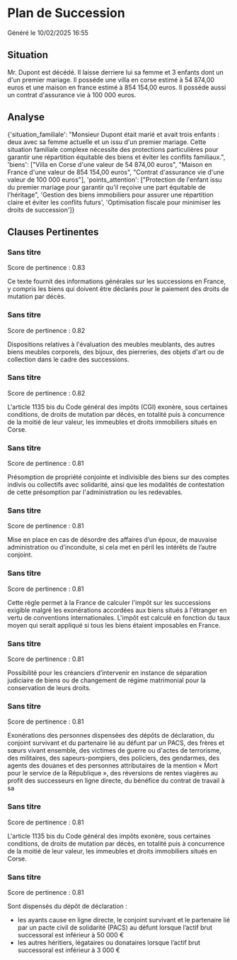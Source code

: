 # Plan de Succession
Généré le 10/02/2025 16:55

## Situation
Mr. Dupont est décédé. Il laisse derriere lui sa femme et 3 enfants dont un d'un premier mariage. 
Il posséde une villa en corse estimé à 54 874,00 euros et une maison en france estimé à 854 154,00 euros. 
Il posséde aussi un contrat d'assurance vie à 100 000 euros.

## Analyse
{'situation_familiale': "Monsieur Dupont était marié et avait trois enfants : deux avec sa femme actuelle et un issu d'un premier mariage. Cette situation familiale complexe nécessite des protections particulières pour garantir une répartition équitable des biens et éviter les conflits familiaux.", 'biens': ["Villa en Corse d'une valeur de 54 874,00 euros", "Maison en France d'une valeur de 854 154,00 euros", "Contrat d'assurance vie d'une valeur de 100 000 euros"], 'points_attention': ["Protection de l'enfant issu du premier mariage pour garantir qu'il reçoive une part équitable de l'héritage", 'Gestion des biens immobiliers pour assurer une répartition claire et éviter les conflits futurs', 'Optimisation fiscale pour minimiser les droits de succession']}

## Clauses Pertinentes

### Sans titre
Score de pertinence : 0.83

Ce texte fournit des informations générales sur les successions en France, y compris les biens qui doivent être déclarés pour le paiement des droits de mutation par décès.

### Sans titre
Score de pertinence : 0.82

Dispositions relatives à l'évaluation des meubles meublants, des autres biens meubles corporels, des bijoux, des pierreries, des objets d'art ou de collection dans le cadre des successions.

### Sans titre
Score de pertinence : 0.82

L'article 1135 bis du Code général des impôts (CGI) exonère, sous certaines conditions, de droits de mutation par décès, en totalité puis à concurrence de la moitié de leur valeur, les immeubles et droits immobiliers situés en Corse.

### Sans titre
Score de pertinence : 0.81

Présomption de propriété conjointe et indivisible des biens sur des comptes indivis ou collectifs avec solidarité, ainsi que les modalités de contestation de cette présomption par l'administration ou les redevables.

### Sans titre
Score de pertinence : 0.81

Mise en place en cas de désordre des affaires d’un époux, de mauvaise administration ou d’inconduite, si cela met en péril les intérêts de l’autre conjoint.

### Sans titre
Score de pertinence : 0.81

Cette règle permet à la France de calculer l'impôt sur les successions exigible malgré les exonérations accordées aux biens situés à l'étranger en vertu de conventions internationales. L'impôt est calculé en fonction du taux moyen qui serait appliqué si tous les biens étaient imposables en France.

### Sans titre
Score de pertinence : 0.81

Possibilité pour les créanciers d’intervenir en instance de séparation judiciaire de biens ou de changement de régime matrimonial pour la conservation de leurs droits.

### Sans titre
Score de pertinence : 0.81

Exonérations des personnes dispensées des dépôts de déclaration, du conjoint survivant et du partenaire lié au défunt par un PACS, des frères et sœurs vivant ensemble, des victimes de guerre ou d'actes de terrorisme, des militaires, des sapeurs-pompiers, des policiers, des gendarmes, des agents des douanes et des personnes attributaires de la mention « Mort pour le service de la République », des réversions de rentes viagères au profit des successeurs en ligne directe, du bénéfice du contrat de travail à sa

### Sans titre
Score de pertinence : 0.81

L'article 1135 bis du Code général des impôts exonère, sous certaines conditions, de droits de mutation par décès, en totalité puis à concurrence de la moitié de leur valeur, les immeubles et droits immobiliers situés en Corse.

### Sans titre
Score de pertinence : 0.81

Sont dispensés du dépôt de déclaration :
- les ayants cause en ligne directe, le conjoint survivant et le partenaire lié par un pacte civil de solidarité (PACS) au défunt lorsque l’actif brut successoral est inférieur à 50 000 €
- les autres héritiers, légataires ou donataires lorsque l’actif brut successoral est inférieur à 3 000 €
